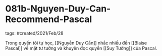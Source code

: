 # 081b-Nguyen-Duy-Can-Recommend-Pascal

tags: #created/2021/Feb/28

Trong quyển tôi tự học, [[Nguyễn Duy Cần]] nhắc nhiều đến [[Blaise Pascal]] về mặt tư tưởng và khuyên đọc quyển [[Suy Tưởng]] của Pascal. 